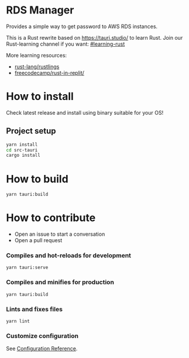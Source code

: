 # RDS Manager
Provides a simple way to get password to AWS RDS instances.

This is a Rust rewrite based on https://tauri.studio/ to learn Rust.
Join our Rust-learning channel if you want: [#learning-rust](https://tractionengineering.slack.com/archives/C03GMGJGDC5)

More learning resources:
* [rust-lang/rustlings](https://github.com/rust-lang/rustlings)
* [freecodecamp/rust-in-replit/](https://www.freecodecamp.org/news/rust-in-replit/)
# How to install

Check latest release and install using binary suitable for your OS!
## Project setup

```sh
yarn install
cd src-tauri
cargo install
```

# How to build

```sh
yarn tauri:build
```

# How to contribute
* Open an issue to start a conversation
* Open a pull request

### Compiles and hot-reloads for development
```
yarn tauri:serve
```

### Compiles and minifies for production
```
yarn tauri:build
```

### Lints and fixes files
```
yarn lint
```

### Customize configuration
See [Configuration Reference](https://cli.vuejs.org/config/).
